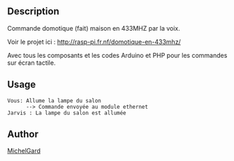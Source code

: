 <!---
IMPORTANT
=========
This README.md is displayed in the WebStore as well as within Jarvis app
Please do not change the structure of this file
Fill-in Description, Usage & Author sections
Make sure to rename the [en] folder into the language code your plugin is written in (ex: fr, es, de, it...)
For multi-language plugin:
- clone the language directory and translate commands/functions.sh
- optionally write the Description / Usage sections in several languages
-->
## Description
Commande domotique (fait) maison en 433MHZ par la voix.

Voir le projet ici : http://rasp-pi.fr.nf/domotique-en-433mhz/

Avec tous les composants et les codes Arduino et PHP pour les commandes sur écran tactile.

## Usage
```
Vous: Allume la lampe du salon
      --> Commande envoyée au module ethernet
Jarvis : La lampe du salon est allumée
```

## Author
[MichelGard](http://raspi.fr.nf)
